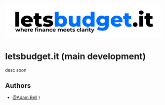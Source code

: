
![Logo](https://github.com/heliosssssssssss/public-logos/blob/main/chrome_fsX62hDTUF.png?raw=true)


# letsbudget.it (main development)

desc soon 


## Authors

- [@Adam Bell](https://www.github.com/heliosssssssssss)
)

